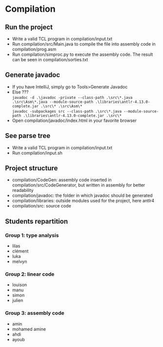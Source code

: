 # Compilation
## Run the project
- Write a valid TCL program in compilation/input.txt
- Run compilation/src/Main.java to compile the file into assembly code in compilation/prog.asm
- Run compilation/simproc.py to execute the assembly code. The result can be seen in compilation/sorties.txt
## Generate javadoc
- If you have IntelliJ, simply go to Tools>Generate Javadoc
- Else ???  
```javadoc -d .\javadoc -private --class-path .\src\*.java .\src\Asm\*.java --module-source-path .\libraries\antlr-4.13.0-complete.jar .\src\* .\src\Asm\*```  
```javadoc -subpackages src --class-path .\src\*.java --module-source-path .\libraries\antlr-4.13.0-complete.jar .\src\*```  
- Open compilation/javadoc/index.html in your favorite browser
## See parse tree
- Write a valid TCL program in compilation/input.txt
- Run compilation/input.sh
## Project structure
- compilation/CodeGen: assembly code inserted in compilation/src/CodeGenerator, but written in assembly for better readability
- compilation/javadoc: the folder in which javadoc should be generated
- compilation/libraries: outside modules used for the project, here antlr4
- compilation/src: source code
## Students repartition
### Group 1: type analysis
- lilas
- clément
- luka
- melvyn
### Group 2: linear code
- louison
- manu
- simon
- julien
### Group 3: assembly code
- amin
- mohamed amine
- ahdi
- ayoub